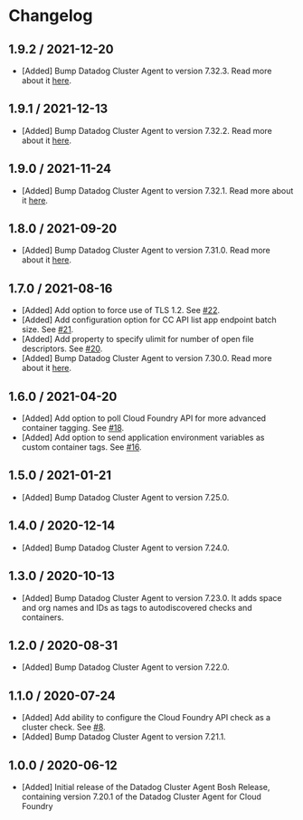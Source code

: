 # Changelog

## 1.9.2 / 2021-12-20

* [Added] Bump Datadog Cluster Agent to version 7.32.3. Read more about it [here](https://github.com/DataDog/datadog-agent/blob/main/CHANGELOG.rst#7323--6323).


## 1.9.1 / 2021-12-13

* [Added] Bump Datadog Cluster Agent to version 7.32.2. Read more about it [here](https://github.com/DataDog/datadog-agent/blob/main/CHANGELOG.rst#7322--6322).

## 1.9.0 / 2021-11-24

* [Added] Bump Datadog Cluster Agent to version 7.32.1. Read more about it [here](https://github.com/DataDog/datadog-agent/blob/main/CHANGELOG.rst#7321--6321).

## 1.8.0 / 2021-09-20

* [Added] Bump Datadog Cluster Agent to version 7.31.0. Read more about it [here](https://github.com/DataDog/datadog-agent/blob/main/CHANGELOG.rst#7310--6310).

## 1.7.0 / 2021-08-16

* [Added] Add option to force use of TLS 1.2. See [#22](https://github.com/DataDog/datadog-cluster-agent-boshrelease/pull/22).
* [Added] Add configuration option for CC API list app endpoint batch size. See [#21](https://github.com/DataDog/datadog-cluster-agent-boshrelease/pull/21).
* [Added] Add property to specify ulimit for number of open file descriptors. See [#20](https://github.com/DataDog/datadog-cluster-agent-boshrelease/pull/20).
* [Added] Bump Datadog Cluster Agent to version 7.30.0. Read more about it [here](https://github.com/DataDog/datadog-agent/blob/master/CHANGELOG.rst#7300--6300).

## 1.6.0 / 2021-04-20

* [Added] Add option to poll Cloud Foundry API for more advanced container tagging. See [#18](https://github.com/DataDog/datadog-cluster-agent-boshrelease/pull/18).
* [Added] Add option to send application environment variables as custom container tags. See [#16](https://github.com/DataDog/datadog-cluster-agent-boshrelease/pull/16).

## 1.5.0 / 2021-01-21

* [Added] Bump Datadog Cluster Agent to version 7.25.0.

## 1.4.0 / 2020-12-14

* [Added] Bump Datadog Cluster Agent to version 7.24.0.

## 1.3.0 / 2020-10-13

* [Added] Bump Datadog Cluster Agent to version 7.23.0. It adds space and org names and IDs as tags to autodiscovered checks and containers.

## 1.2.0 / 2020-08-31

* [Added] Bump Datadog Cluster Agent to version 7.22.0.

## 1.1.0 / 2020-07-24

* [Added] Add ability to configure the Cloud Foundry API check as a cluster check. See [#8](https://github.com/DataDog/datadog-cluster-agent-boshrelease/pull/8).
* [Added] Bump Datadog Cluster Agent to version 7.21.1.

## 1.0.0 / 2020-06-12

* [Added] Initial release of the Datadog Cluster Agent Bosh Release, containing version 7.20.1 of the Datadog Cluster Agent for Cloud Foundry
